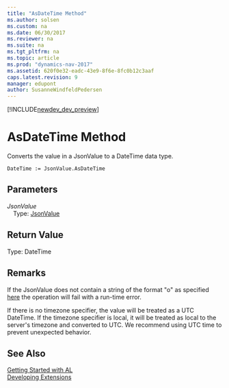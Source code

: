 ```yaml
---
title: "AsDateTime Method"
ms.author: solsen
ms.custom: na
ms.date: 06/30/2017
ms.reviewer: na
ms.suite: na
ms.tgt_pltfrm: na
ms.topic: article
ms.prod: "dynamics-nav-2017"
ms.assetid: 620f0e32-eadc-43e9-8f6e-8fc0b12c3aaf
caps.latest.revision: 9
manager: edupont
author: SusanneWindfeldPedersen
---
```


[!INCLUDE[newdev_dev_preview](../includes/newdev_dev_preview.md)]

# AsDateTime Method

Converts the value in a JsonValue to a DateTime data type.

```
DateTime := JsonValue.AsDateTime
```

## Parameters
*JsonValue*  
&emsp;Type: [JsonValue](jsonvalue-class.md)

## Return Value
Type: DateTime

## Remarks
If the JsonValue does not contain a string of the format "o" as specified [here](https://msdn.microsoft.com/en-us/library/az4se3k1(v=vs.110).aspx) the operation will fail with a run-time error.

If there is no timezone specifier, the value will be treated as a UTC DateTime. If the timezone specifier is local, it will be treated as local to the server's timezone and converted to UTC. We recommend using UTC time to prevent unexpected behavior.

## See Also
[Getting Started with AL](../devenv-get-started.md)  
[Developing Extensions](../devenv-dev-overview.md)
